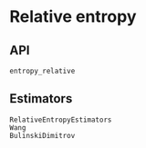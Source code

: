 # Relative entropy

## API

```@docs
entropy_relative
```

## Estimators

```@docs
RelativeEntropyEstimators
Wang
BulinskiDimitrov
```
